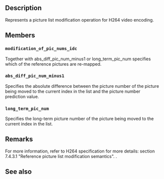 ## Description

Represents a picture list modification operation for H264 video encoding.

## Members

### `modification_of_pic_nums_idc`

Together with abs_diff_pic_num_minus1 or long_term_pic_num specifies which of the reference pictures are re-mapped.

### `abs_diff_pic_num_minus1`

Specifies the absolute difference between the picture number of the picture being moved to the current index in the list and the picture number prediction value.

### `long_term_pic_num`

Specifies the long-term picture number of the picture being moved to the current index in the list.

## Remarks

For more information, refer to H264 specification for more details: section 7.4.3.1 "Reference picture list modification semantics".
.

## See also